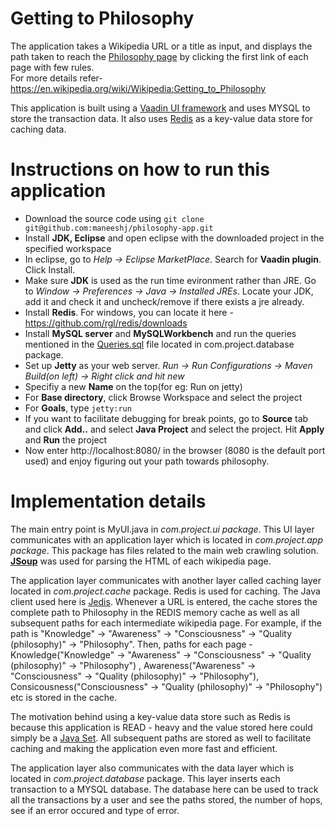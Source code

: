 Getting to Philosophy
==============

The application takes a Wikipedia URL or a title as input, and displays the path taken to reach the [Philosophy page](https://en.wikipedia.org/wiki/Philosophy) by clicking the first link of each page with few rules. <br>
For more details refer-https://en.wikipedia.org/wiki/Wikipedia:Getting_to_Philosophy

This application is built using a [Vaadin UI framework](https://vaadin.com/home) and uses MYSQL to store the transaction data.
It also uses [Redis](http://redis.io/) as a key-value data store for caching data.

Instructions on how to run this application
========
* Download the source code using `git clone git@github.com:maneeshj/philosophy-app.git`<br>
* Install **JDK, Eclipse** and open eclipse with the downloaded project in the specified workspace<br>
* In eclipse, go to *Help -> Eclipse MarketPlace*. Search for **Vaadin plugin**. Click Install.<br>
* Make sure **JDK** is used as the run time evironment rather than JRE. Go to *Window -> Preferences -> Java -> Installed JREs*. Locate your JDK, add it and check it and uncheck/remove if there exists a jre already.<br>
* Install **Redis**. For windows, you can locate it here - https://github.com/rgl/redis/downloads<br>
* Install **MySQL server** and **MySQLWorkbench** and run the queries mentioned in the [Queries.sql](https://github.com/maneeshj/philosophy-app/blob/master/src/main/java/com/project/database/Queries.sql) file located in com.project.database package. <br>
* Set up **Jetty** as your web server. *Run -> Run Configurations -> Maven Build(on left) -> Right click and hit new*<br>
 * Specifiy a new **Name** on the top(for eg: Run on jetty) 
 * For **Base directory**, click Browse Workspace and select the project
 * For **Goals**, type `jetty:run`
 * If you want to facilitate debugging for break points, go to **Source** tab and click **Add..** and select **Java Project** and  select the project. Hit **Apply** and **Run** the project <br>
* Now enter http://localhost:8080/ in the browser (8080 is the default port used) and enjoy figuring out your path towards philosophy.
 
Implementation details
==============
The main entry point is MyUI.java in *com.project.ui package*. This UI layer communicates with an application layer which is located in *com.project.app package*. This package has files related to the main web crawling solution. [**JSoup**](https://jsoup.org/) was used for parsing the HTML of each wikipedia page. <br>

The application layer communicates with another layer called caching layer located in *com.project.cache* package. Redis is used for caching. The Java client used here is [Jedis](https://github.com/xetorthio/jedis). Whenever a URL is entered, the cache stores the complete path to Philosophy in the REDIS memory cache as well as all subsequent paths for each intermediate wikipedia page. For example, if the path is "Knowledge" -> "Awareness" -> "Consciousness" -> "Quality (philosophy)" -> "Philosophy". Then, paths for each page - Knowledge("Knowledge" -> "Awareness" -> "Consciousness" -> "Quality (philosophy)" -> "Philosophy") , Awareness("Awareness" -> "Consciousness" -> "Quality (philosophy)" -> "Philosophy"), Consicousness("Consciousness" -> "Quality (philosophy)" -> "Philosophy") etc is stored in the cache.<br>

The motivation behind using a key-value data store such as Redis is because this application is READ - heavy and the value stored here could simply be a [Java Set](https://docs.oracle.com/javase/7/docs/api/java/util/Set.html). All subsequent paths are stored as well to facilitate caching and making the application even more fast and efficient. <br>

The application layer also communicates with the data layer which is located in *com.project.database*  package. This layer inserts each transaction to a MYSQL database. The database here can be used to track all the transactions by a user and see the paths stored, the number of hops, see if an error occured and type of error.

